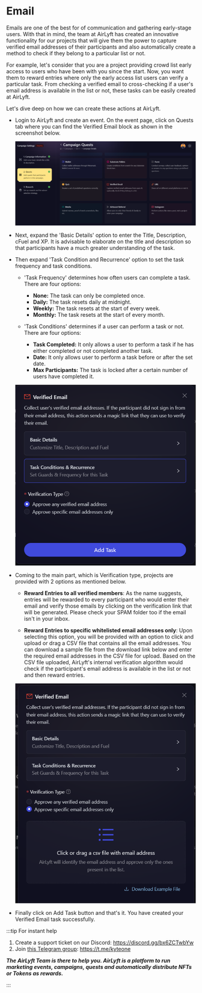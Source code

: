 # Email

Emails are one of the best for of communication and gathering early-stage users. With that in mind, the team at AirLyft has created an innovative functionality for our projects that will give them the power to capture verified email addresses of their participants and also automatically create a method to check if they belong to a particular list or not.

For example, let's consider that you are a project providing crowd list early access to users who have been with you since the start. Now, you want them to reward entries where only the early access list users can verify a particular task. From checking a verified email to cross-checking if a user's email address is available in the list or not, these tasks can be easily created at AirLyft.

Let's dive deep on how we can create these actions at AirLyft.

- Login to AirLyft and create an event. On the event page, click on Quests tab where you can find the Verified Email block as shown in the screenshot below.

  ![Email Main Page](../../images/EmailMain.png)

- Next, expand the 'Basic Details' option to enter the Title, Description, cFuel and XP. It is advisable to elaborate on the title and description so that participants have a much greater understanding of the task.

- Then expand 'Task Condition and Recurrence' option to set the task frequency and task conditions.

  - 'Task Frequency' determines how often users can complete a task. There are four options:

    - **None:** The task can only be completed once.
    - **Daily:** The task resets daily at midnight.
    - **Weekly:** The task resets at the start of every week.
    - **Monthly:** The task resets at the start of every month.

  - 'Task Conditions' determines if a user can perform a task or not. There are four options:
    - **Task Completed:** It only allows a user to perform a task if he has either completed or not completed another task.
    - **Date:** It only allows user to perform a task before or after the set date.
    - **Max Participants:** The task is locked after a certain number of users have completed it.

  ![Email Basic](../../images/EmailBasics.png)

- Coming to the main part, which is Verification type, projects are provided with 2 options as mentioned below.

  - **Reward Entries to all verified members**: As the name suggests, entries will be rewarded to every participant who would enter their email and verify those emails by clicking on the verification link that will be generated. Please check your SPAM folder too if the email isn't in your inbox.

  - **Reward Entries to specific whitelisted email addresses only**: Upon selecting this option, you will be provided with an option to click and upload or drag a CSV file that contains all the email addresses. You can download a sample file from the download link below and enter the required email addresses in the CSV file for upload. Based on the CSV file uploaded, AirLyft's internal verification algorithm would check if the participant's email address is available in the list or not and then reward entries.

  ![Email upload](../../images/EmailUpload.png)

- Finally click on Add Task button and that's it. You have created your Verified Email task successfully.

:::tip For instant help

1. Create a support ticket on our Discord: https://discord.gg/bx6ZCTwbYw
2. Join [this Telegram group](https://t.me/kyteone): https://t.me/kyteone

**_The AirLyft Team is there to help you. AirLyft is a platform to run marketing events, campaigns, quests and automatically distribute NFTs or Tokens as rewards._**

:::

